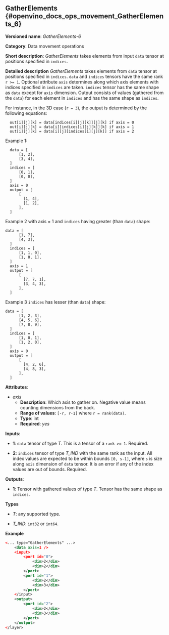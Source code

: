 ## GatherElements <a name="GatherElements"></a> {#openvino_docs_ops_movement_GatherElements_6}

**Versioned name**: *GatherElements-6*

**Category**: Data movement operations

**Short description**: *GatherElements* takes elements from input `data` tensor at positions specified in `indices`.

**Detailed description** *GatherElements* takes elements from `data` tensor at positions specified in `indices`. `data` 
and `indices` tensors have the same rank `r >= 1`. Optional attribute `axis` determines 
along which axis elements with indices specified in `indices` are taken. `indices` tensor has the same shape as `data` 
except for `axis` dimension. Output consists of values (gathered from the `data`) for each element in `indices` 
and has the same shape as `indices`.

For instance, in the 3D case (`r = 3`), the output is determined by the following equations:
```
  out[i][j][k] = data[indices[i][j][k]][j][k] if axis = 0
  out[i][j][k] = data[i][indices[i][j][k]][k] if axis = 1
  out[i][j][k] = data[i][j][indices[i][j][k]] if axis = 2
```
Example 1:
```
  data = [
      [1, 2],
      [3, 4],
  ]
  indices = [
      [0, 1],
      [0, 0],
  ]
  axis = 0
  output = [
      [
        [1, 4],
        [1, 2],
      ],
  ]
```
Example 2 with axis = 1 and `indices` having greater (than `data`) shape:
```
data = [
      [1, 7],
      [4, 3],
  ]
  indices = [
      [1, 1, 0],
      [1, 0, 1],
  ]
  axis = 1
  output = [
      [
        [7, 7, 1],
        [3, 4, 3],
      ],
  ]
```

Example 3 `indices` has lesser (than `data`) shape:
```
data = [
      [1, 2, 3],
      [4, 5, 6],
      [7, 8, 9],
  ]
  indices = [
      [1, 0, 1],
      [1, 2, 0],
  ]
  axis = 0
  output = [
      [
        [4, 2, 6],
        [4, 8, 3],
      ],
  ]
```

**Attributes**:
* *axis* 
  * **Description**: Which axis to gather on. Negative value means counting dimensions from the back. 
  * **Range of values**: `[-r, r-1]` where `r = rank(data)`.
  * **Type**: int
  * **Required**: *yes*


**Inputs**:

* **1**:  `data` tensor of type *T*. This is a tensor of a `rank >= 1`. Required.

* **2**:  `indices` tensor of type *T_IND* with the same rank as the input. All index values are expected to be within
 bounds `[0, s-1]`, where `s` is size along `axis` dimension of `data` tensor. It is an error if any of the index 
 values are out of bounds. Required.

**Outputs**:

*   **1**: Tensor with gathered values of type *T*. Tensor has the same shape as `indices`. 

**Types**
      
* *T*: any supported type.

* *T_IND*: `int32` or `int64`.

**Example**

```xml
<... type="GatherElements" ...>
    <data axis=1 />
    <input>
        <port id="0">
            <dim>2</dim>
            <dim>2</dim>
        </port>
        <port id="1">
            <dim>2</dim>
            <dim>3</dim>
        </port>
    </input>
    <output>
        <port id="2">
            <dim>2</dim>
            <dim>3</dim>
        </port>
    </output>
</layer>
```
